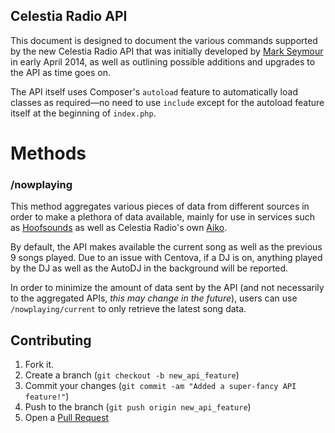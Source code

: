 Celestia Radio API
------------------

This document is designed to document the various commands supported by the new Celestia Radio API that was initially developed by [Mark Seymour][email] in early April 2014, as well as outlining possible additions and upgrades to the API as time goes on.

The API itself uses Composer's `autoload` feature to automatically load classes as required—no need to use `include` except for the autoload feature itself at the beginning of `index.php`.

Methods
=======

### /nowplaying

This method aggregates various pieces of data from different sources in order to make a plethora of data available, mainly for use in services such as [Hoofsounds][hs] as well as Celestia Radio's own [Aiko][azbot].

By default, the API makes available the current song as well as the previous 9 songs played. Due to an issue with Centova, if a DJ is on, anything played by the DJ as well as the AutoDJ in the background will be reported.

In order to minimize the amount of data sent by the API (and not necessarily to the aggregated APIs, *this may change in the future*), users can use `/nowplaying/current` to only retrieve the latest song data.

Contributing
------------

1. Fork it.
2. Create a branch (`git checkout -b new_api_feature`)
3. Commit your changes (`git commit -am "Added a super-fancy API feature!"`)
4. Push to the branch (`git push origin new_api_feature`)
5. Open a [Pull Request][1]

[email]: mark.seymour.ns@gmail.com
[hs]: https://hoofsounds.little.my/
[azbot]: https://github.com/mseymour/azurebot
[1]: https://github.com/celestia-radio/api.celestiaradio.com/pulls
